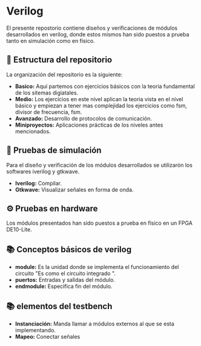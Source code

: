 # Verilog
El presente repostorio contiene diseños y verificaciones de módulos desarrollados en verilog, donde estos mismos han sido
puestos a prueba tanto en simulación como en físico.

## 📁 Estructura del repositorio 
La organización del repositorio es la siguiente:

- **Basico:** Aquí partemos con ejercicios básicos con la teoria fundamental de los sitemas digiatales.
- **Medio:** Los ejercicios en este nivel aplican la teoria vista en el nivel básico y empiezan a tener mas complejidad los    ejercicios como fsm, divisor de frecuencia, fsm.
- **Avanzado:** Desarrollo de protocolos de comunicación.
- **Miniproyectos:** Aplicaciones prácticas de los niveles antes mencionados.

## 🧪 Pruebas de simulación
Para el diseño y verificación de los módulos desarrollados se utilizarón los softwares iverilog y gtkwave.
- **Iverilog:** Compilar.
- **Gtkwave:** Visualizar señales en forma de onda.

## ⚙️ Pruebas en hardware
Los módulos presentados han sido puestos a prueba en físico en un FPGA DE10-Lite.

## 📚 Conceptos básicos de verilog

- **module:** Es la unidad donde se implementa el funcionamiento del circuito "Es como el circuito integrado ".
- **puertos:** Entradas y salidas del módulo.
- **endmodule:** Especifica fin del módulo.

## 📚 elementos del testbench
- **Instanciación:** Manda llamar a módulos externos al que se esta implementando.
- **Mapeo:** Conectar señales